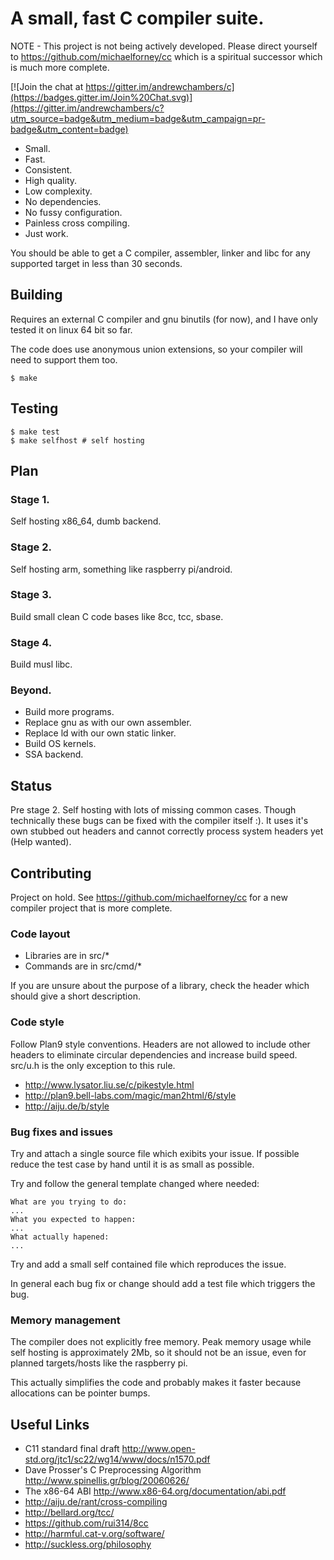 # A small, fast C compiler suite.

NOTE - This project is not being actively developed. Please direct yourself to https://github.com/michaelforney/cc which
is a spiritual successor which is much more complete.

[![Join the chat at https://gitter.im/andrewchambers/c](https://badges.gitter.im/Join%20Chat.svg)](https://gitter.im/andrewchambers/c?utm_source=badge&utm_medium=badge&utm_campaign=pr-badge&utm_content=badge)

- Small.
- Fast.
- Consistent.
- High quality.
- Low complexity.
- No dependencies.
- No fussy configuration.
- Painless cross compiling.
- Just work.

You should be able to get a C compiler, assembler, linker and libc for any
supported target in less than 30 seconds.

## Building

Requires an external C compiler and gnu binutils (for now), and I have only tested
it on linux 64 bit so far.

The code does use anonymous union extensions, so your compiler will need to support them too.

```
$ make
```

## Testing
```
$ make test
$ make selfhost # self hosting
```

## Plan

### Stage 1.

Self hosting x86_64, dumb backend.

### Stage 2.

Self hosting arm, something like raspberry pi/android.

### Stage 3.

Build small clean C code bases like 8cc, tcc, sbase.

### Stage 4.

Build musl libc.

### Beyond. 

- Build more programs.
- Replace gnu as with our own assembler.
- Replace ld with our own static linker.
- Build OS kernels.
- SSA backend.

## Status

Pre stage 2. Self hosting with lots of missing common cases. Though technically these
bugs can be fixed with the compiler itself :). It uses it's own stubbed out headers
and cannot correctly process system headers yet (Help wanted). 


## Contributing

Project on hold. See https://github.com/michaelforney/cc for a new compiler project that is more complete.

### Code layout

- Libraries are in src/*
- Commands are in src/cmd/*

If you are unsure about the purpose of a library, check the header which
should give a short description.

### Code style

Follow Plan9 style conventions. Headers are not allowed to include
other headers to eliminate circular dependencies and increase build speed.
src/u.h is the only exception to this rule.

- http://www.lysator.liu.se/c/pikestyle.html
- http://plan9.bell-labs.com/magic/man2html/6/style
- http://aiju.de/b/style

### Bug fixes and issues

Try and attach a single source file which exibits your issue. If possible
reduce the test case by hand until it is as small as possible.

Try and follow the general template changed where needed:
```
What are you trying to do:
...
What you expected to happen:
...
What actually hapened:
...
```
Try and add a small self contained file which reproduces the issue.

In general each bug fix or change should add a test file which triggers the bug.

### Memory management

The compiler does not explicitly free memory. Peak memory usage while self hosting
is approximately 2Mb, so it should not be an issue, even for planned targets/hosts like
the raspberry pi.

 This actually simplifies the code and probably makes it faster because allocations can be pointer bumps.

## Useful Links

- C11 standard final draft http://www.open-std.org/jtc1/sc22/wg14/www/docs/n1570.pdf
- Dave Prosser's C Preprocessing Algorithm http://www.spinellis.gr/blog/20060626/
- The x86-64 ABI http://www.x86-64.org/documentation/abi.pdf
- http://aiju.de/rant/cross-compiling
- http://bellard.org/tcc/
- https://github.com/rui314/8cc
- http://harmful.cat-v.org/software/
- http://suckless.org/philosophy

